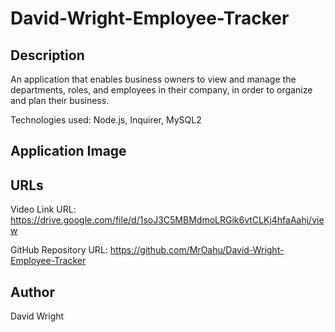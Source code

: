 # David-Wright-Employee-Tracker

## Description

An application that enables business owners to view and manage the departments, roles, and employees in their company, in order to organize and plan their business.

Technologies used: Node.js, Inquirer, MySQL2

## Application Image

## URLs

Video Link URL: https://drive.google.com/file/d/1soJ3C5MBMdmoLRGik6vtCLKj4hfaAahj/view

GitHub Repository URL: https://github.com/MrOahu/David-Wright-Employee-Tracker

## Author

David Wright
